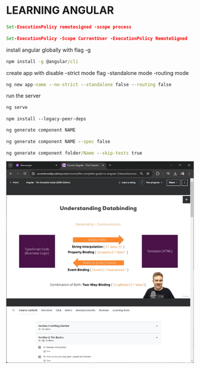 # LEARNING ANGULAR

```cmd
Set-ExecutionPolicy remotesigned -scope process
```

```cmd
Set-ExecutionPolicy -Scope CurrentUser -ExecutionPolicy RemoteSigned
```

install angular globally with flag -g

```cmd
npm install -g @angular/cli
```

create app with disable
-strict mode flag
-standalone mode
-routing mode

```cmd
ng new app-name --no-strict --standalone false --routing false
```

run the server

```cmd
ng serve
```

```npm
npm install --legacy-peer-deps
```

```cmd
ng generate component NAME
```

```cmd
ng generate component NAME --spec false
```

```cmd
ng generate component folder/Name --skip-tests true
```

![Databinding](images\databinding.png)
